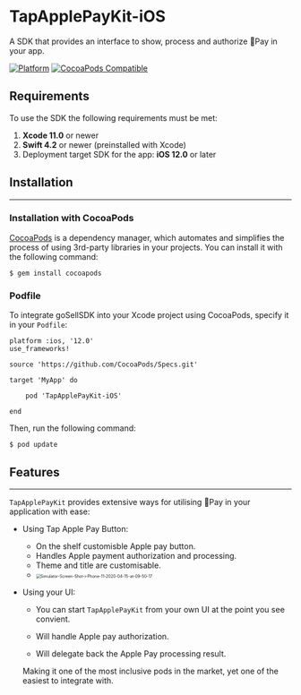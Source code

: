 # TapApplePayKit-iOS

A SDK that provides an interface to show, process and authorize Pay in your app.

[![Platform](https://img.shields.io/cocoapods/p/TapThemeManager2020.svg?style=flat)](https://github.com/Tap-Payments/TapThemeManger-iOS)
[![CocoaPods Compatible](https://img.shields.io/cocoapods/v/TapApplePayKit-iOS.svg?style=flat)](https://img.shields.io/Tap-Payments/v/TapApplePayKit-iOS)



## Requirements

To use the SDK the following requirements must be met:

1. **Xcode 11.0** or newer
2. **Swift 4.2** or newer (preinstalled with Xcode)
3. Deployment target SDK for the app: **iOS 12.0** or later



## Installation

------

### Installation with CocoaPods

[CocoaPods](http://cocoapods.org/) is a dependency manager, which automates and simplifies the process of using 3rd-party libraries in your projects.
You can install it with the following command:

```
$ gem install cocoapods
```

### Podfile

To integrate goSellSDK into your Xcode project using CocoaPods, specify it in your `Podfile`:

```
platform :ios, '12.0'
use_frameworks!

source 'https://github.com/CocoaPods/Specs.git'

target 'MyApp' do
    
    pod 'TapApplePayKit-iOS'

end
```

Then, run the following command:

```
$ pod update
```



## Features

------

`TapApplePayKit` provides extensive ways for utilising Pay in your application with ease:

- Using Tap Apple Pay Button:

  - On the shelf customisble Apple pay button.
  - Handles Apple payment authorization and processing.
  - Theme and title are customisable.
  - <img src="https://i.ibb.co/2t4x2YV/Simulator-Screen-Shot-i-Phone-11-2020-04-15-at-09-50-17.png" alt="Simulator-Screen-Shot-i-Phone-11-2020-04-15-at-09-50-17" style="zoom:50%;" />

- Using your UI:

  - You can start `TapApplePayKit`  from your own UI at the point you see convient.

  - Will handle Apple pay authorization.

  - Will delegate back the Apple Pay processing result.

    

  Making it one of the most inclusive pods in the market, yet one of the easiest to integrate with.
